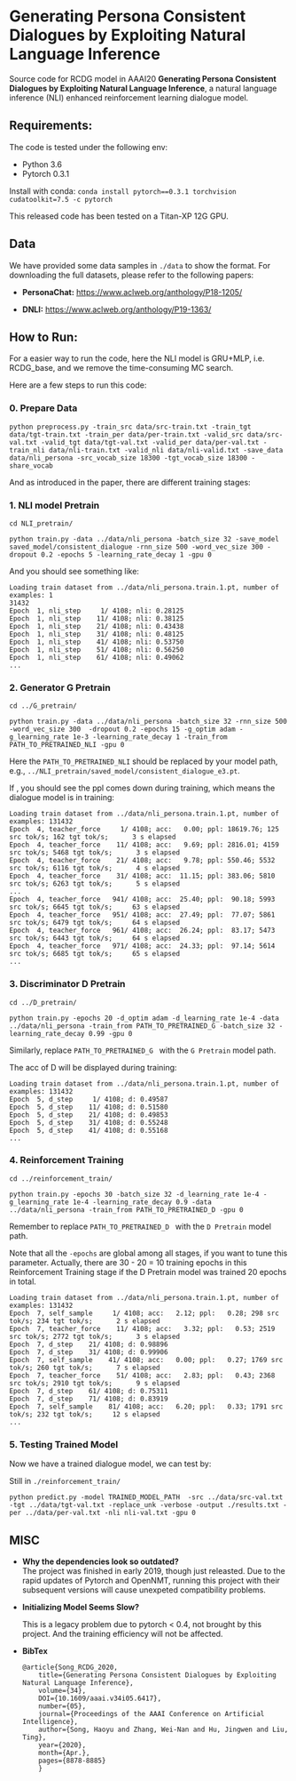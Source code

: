 # Generating Persona Consistent Dialogues by Exploiting Natural Language Inference

Source code for RCDG model in AAAI20 **Generating Persona Consistent Dialogues by Exploiting Natural Language Inference**, a natural language inference (NLI) enhanced reinforcement learning dialogue model.


## Requirements:

The code is tested under the following env:

* Python 3.6
* Pytorch 0.3.1

Install with conda: `conda install pytorch==0.3.1 torchvision cudatoolkit=7.5 -c pytorch`

This released code has been tested on a Titan-XP 12G GPU.

## Data
We have provided some data samples in `./data` to show the format. For downloading the full datasets, please refer to the following papers:

* **PersonaChat:** https://www.aclweb.org/anthology/P18-1205/

* **DNLI:** https://www.aclweb.org/anthology/P19-1363/

## How to Run:

For a easier way to run the code, here the NLI model is GRU+MLP, i.e. RCDG_base, and we remove the time-consuming MC search. 

Here are a few steps to run this code:


### 0. Prepare Data
```
python preprocess.py -train_src data/src-train.txt -train_tgt data/tgt-train.txt -train_per data/per-train.txt -valid_src data/src-val.txt -valid_tgt data/tgt-val.txt -valid_per data/per-val.txt -train_nli data/nli-train.txt -valid_nli data/nli-valid.txt -save_data data/nli_persona -src_vocab_size 18300 -tgt_vocab_size 18300 -share_vocab
```


And as introduced in the paper, there are different training stages:

### 1. NLI model Pretrain

`cd NLI_pretrain/`

```
python train.py -data ../data/nli_persona -batch_size 32 -save_model saved_model/consistent_dialogue -rnn_size 500 -word_vec_size 300 -dropout 0.2 -epochs 5 -learning_rate_decay 1 -gpu 0
```

And you should see something like:

```
Loading train dataset from ../data/nli_persona.train.1.pt, number of examples: 1
31432
Epoch  1, nli_step     1/ 4108; nli: 0.28125
Epoch  1, nli_step    11/ 4108; nli: 0.38125
Epoch  1, nli_step    21/ 4108; nli: 0.43438
Epoch  1, nli_step    31/ 4108; nli: 0.48125
Epoch  1, nli_step    41/ 4108; nli: 0.53750
Epoch  1, nli_step    51/ 4108; nli: 0.56250
Epoch  1, nli_step    61/ 4108; nli: 0.49062
...
```

### 2. Generator G Pretrain

`cd ../G_pretrain/`

```
python train.py -data ../data/nli_persona -batch_size 32 -rnn_size 500 -word_vec_size 300  -dropout 0.2 -epochs 15 -g_optim adam -g_learning_rate 1e-3 -learning_rate_decay 1 -train_from PATH_TO_PRETRAINED_NLI -gpu 0
```
Here the `PATH_TO_PRETRAINED_NLI` should be replaced by your model path, e.g., `../NLI_pretrain/saved_model/consistent_dialogue_e3.pt`.

If , you should see the ppl comes down during training, which means the dialogue model is in training:

```
Loading train dataset from ../data/nli_persona.train.1.pt, number of examples: 131432
Epoch  4, teacher_force     1/ 4108; acc:   0.00; ppl: 18619.76; 125 src tok/s; 162 tgt tok/s;      3 s elapsed
Epoch  4, teacher_force    11/ 4108; acc:   9.69; ppl: 2816.01; 4159 src tok/s; 5468 tgt tok/s;      3 s elapsed
Epoch  4, teacher_force    21/ 4108; acc:   9.78; ppl: 550.46; 5532 src tok/s; 6116 tgt tok/s;      4 s elapsed
Epoch  4, teacher_force    31/ 4108; acc:  11.15; ppl: 383.06; 5810 src tok/s; 6263 tgt tok/s;      5 s elapsed
...
Epoch  4, teacher_force   941/ 4108; acc:  25.40; ppl:  90.18; 5993 src tok/s; 6645 tgt tok/s;     63 s elapsed
Epoch  4, teacher_force   951/ 4108; acc:  27.49; ppl:  77.07; 5861 src tok/s; 6479 tgt tok/s;     64 s elapsed
Epoch  4, teacher_force   961/ 4108; acc:  26.24; ppl:  83.17; 5473 src tok/s; 6443 tgt tok/s;     64 s elapsed
Epoch  4, teacher_force   971/ 4108; acc:  24.33; ppl:  97.14; 5614 src tok/s; 6685 tgt tok/s;     65 s elapsed
...
```

### 3. Discriminator D Pretrain
`cd ../D_pretrain/`

```
python train.py -epochs 20 -d_optim adam -d_learning_rate 1e-4 -data ../data/nli_persona -train_from PATH_TO_PRETRAINED_G -batch_size 32 -learning_rate_decay 0.99 -gpu 0
```

Similarly, replace `PATH_TO_PRETRAINED_G ` with the `G Pretrain` model path.

The acc of D will be displayed during training:

```
Loading train dataset from ../data/nli_persona.train.1.pt, number of examples: 131432
Epoch  5, d_step     1/ 4108; d: 0.49587
Epoch  5, d_step    11/ 4108; d: 0.51580
Epoch  5, d_step    21/ 4108; d: 0.49853
Epoch  5, d_step    31/ 4108; d: 0.55248
Epoch  5, d_step    41/ 4108; d: 0.55168
...
```

### 4. Reinforcement Training

`cd ../reinforcement_train/`

```
python train.py -epochs 30 -batch_size 32 -d_learning_rate 1e-4 -g_learning_rate 1e-4 -learning_rate_decay 0.9 -data ../data/nli_persona -train_from PATH_TO_PRETRAINED_D -gpu 0
```

Remember to replace `PATH_TO_PRETRAINED_D ` with the `D Pretrain` model path.

Note that all the `-epochs` are global among all stages,  if you want to tune this parameter. Actually, there are 30 - 20 = 10 training epochs in this Reinforcement Training stage if the D Pretrain model was trained 20 epochs in total.

```
Loading train dataset from ../data/nli_persona.train.1.pt, number of examples: 131432
Epoch  7, self_sample     1/ 4108; acc:   2.12; ppl:   0.28; 298 src tok/s; 234 tgt tok/s;      2 s elapsed
Epoch  7, teacher_force    11/ 4108; acc:   3.32; ppl:   0.53; 2519 src tok/s; 2772 tgt tok/s;      3 s elapsed
Epoch  7, d_step    21/ 4108; d: 0.98896
Epoch  7, d_step    31/ 4108; d: 0.99906
Epoch  7, self_sample    41/ 4108; acc:   0.00; ppl:   0.27; 1769 src tok/s; 260 tgt tok/s;      7 s elapsed
Epoch  7, teacher_force    51/ 4108; acc:   2.83; ppl:   0.43; 2368 src tok/s; 2910 tgt tok/s;      9 s elapsed
Epoch  7, d_step    61/ 4108; d: 0.75311
Epoch  7, d_step    71/ 4108; d: 0.83919
Epoch  7, self_sample    81/ 4108; acc:   6.20; ppl:   0.33; 1791 src tok/s; 232 tgt tok/s;     12 s elapsed
...
```
 

### 5. Testing Trained Model
Now we have a trained dialogue model, we can test by:

Still in `./reinforcement_train/`


```
python predict.py -model TRAINED_MODEL_PATH  -src ../data/src-val.txt -tgt ../data/tgt-val.txt -replace_unk -verbose -output ./results.txt -per ../data/per-val.txt -nli nli-val.txt -gpu 0
```

## MISC
* **Why the dependencies look so outdated?**	
	The project was finished in early 2019, though just releasted. Due to the rapid updates of Pytorch and OpenNMT, running this project with their subsequent versions will cause unexpeted compatibility problems.
	
* **Initializing Model Seems Slow?**	
	
	This is a legacy problem due to pytorch < 0.4, not brought by this project. And the training efficiency will not be affected.


* **BibTex**
	
	```
	@article{Song_RCDG_2020,
		title={Generating Persona Consistent Dialogues by Exploiting Natural Language Inference},
		volume={34},
		DOI={10.1609/aaai.v34i05.6417},
		number={05},
		journal={Proceedings of the AAAI Conference on Artificial Intelligence},
		author={Song, Haoyu and Zhang, Wei-Nan and Hu, Jingwen and Liu, Ting},
		year={2020},
		month={Apr.},
		pages={8878-8885}
		}
	```
	
